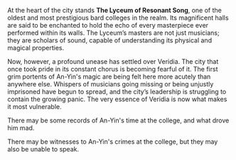 At the heart of the city stands **The Lyceum of Resonant Song**, one of the oldest and most prestigious bard colleges in the realm. Its magnificent halls are said to be enchanted to hold the echo of every masterpiece ever performed within its walls. The Lyceum’s masters are not just musicians; they are scholars of sound, capable of understanding its physical and magical properties.

Now, however, a profound unease has settled over Veridia. The city that once took pride in its constant chorus is becoming fearful of it. The first grim portents of An-Yin's magic are being felt here more acutely than anywhere else. Whispers of musicians going missing or being unjustly imprisoned have begun to spread, and the city’s leadership is struggling to contain the growing panic. The very essence of Veridia is now what makes it most vulnerable.

There may be some records of An-Yin's time at the college, and what drove him mad. 

There may be witnesses to An-Yin's crimes at the college, but they may also be unable to speak. 